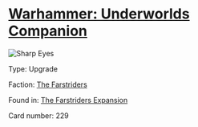 # [Warhammer: Underworlds Companion](https://guidokessels.github.io/wh-underworlds)

  

![Sharp Eyes](https://warhammerunderworlds.com/wp-content/uploads/sites/6/2018/03/229_ENG.png)



Type: Upgrade

Faction: [The Farstriders](https://guidokessels.github.io/wh-underworlds/factions/the-farstriders.md)

Found in: [The Farstriders Expansion](https://guidokessels.github.io/wh-underworlds/locations/the-farstriders-expansion.md)

Card number: 229
